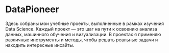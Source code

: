 # DataPioneer
Здесь собраны мои учебные проекты, выполненные в рамках изучения Data Science. Каждый проект — это шаг на пути к освоению анализа данных, машинного обучения и визуализации. В проектах я применяю различные инструменты и методы, чтобы решать реальные задачи и находить интересные инсайты.
